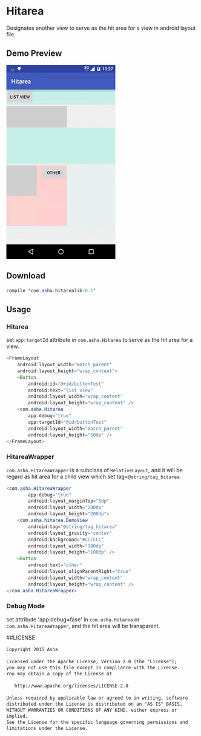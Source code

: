 # Hitarea
Designates another view to serve as the hit area for a view in android layout file.

## Demo Preview
![DemoPreview](https://raw.githubusercontent.com/ashqal/Hitarea/master/screenshot/HitareaPreview.gif)

## Download
```java
compile 'com.asha:hitarealib:0.1'
```

## Usage
### Hitarea
set `app:targetId` attribute in `com.asha.Hitarea` to serve as the hit area for a view.
```java
<FrameLayout
    android:layout_width="match_parent"
    android:layout_height="wrap_content">
    <Button
        android:id="@+id/buttonTest"
        android:text="list view"
        android:layout_width="wrap_content"
        android:layout_height="wrap_content" />
    <com.asha.Hitarea
        app:debug="true"
        app:targetId="@id/buttonTest"
        android:layout_width="match_parent"
        android:layout_height="50dp" />
</FrameLayout>
```

### HitareaWrapper
`com.asha.HitareaWrapper` is a subclass of `RelativeLayout`, and it will be regard as hit area for a child view which set tag=`@string/tag_hitarea`.
```java
<com.asha.HitareaWrapper
        app:debug="true"
        android:layout_marginTop="5dp"
        android:layout_width="200dp"
        android:layout_height="200dp">
    <com.asha.hitarea.DemoView
        android:tag="@string/tag_hitarea"
        android:layout_gravity="center"
        android:background="#CCCCCC"
        android:layout_width="100dp"
        android:layout_height="100dp" />
    <Button
        android:text="other"
        android:layout_alignParentRight="true"
        android:layout_width="wrap_content"
        android:layout_height="wrap_content" />
</com.asha.HitareaWrapper>
```

### Debug Mode
set attribute 'app:debug=fase' in `com.asha.Hitarea` or `com.asha.HitareaWrapper`, and the hit area will be transparent.

##LICENSE
```
Copyright 2015 Asha

Licensed under the Apache License, Version 2.0 (the "License");
you may not use this file except in compliance with the License.
You may obtain a copy of the License at

   http://www.apache.org/licenses/LICENSE-2.0

Unless required by applicable law or agreed to in writing, software
distributed under the License is distributed on an "AS IS" BASIS,
WITHOUT WARRANTIES OR CONDITIONS OF ANY KIND, either express or implied.
See the License for the specific language governing permissions and
limitations under the License.
```